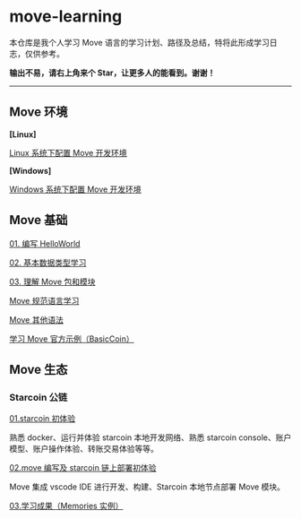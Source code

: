 # move-learning

本仓库是我个人学习 Move 语言的学习计划、路径及总结，特将此形成学习日志，仅供参考。

**输出不易，请右上角来个 Star，让更多人的能看到。谢谢！**



------

## Move 环境

**[Linux]**

[Linux 系统下配置 Move 开发环境](./doc/00-installation-linux.md)

**[Windows]**

[Windows 系统下配置 Move 开发环境](./doc/00-installation-win.md)



## Move 基础

[01. 编写 HelloWorld](./doc/01-hello-world.md)

[02. 基本数据类型学习](./doc/02-move-basic-1.md)

[03. 理解 Move 包和模块](./doc/03-move-basic-2.md)

[Move 规范语言学习](https://cookbook.starcoin.org/zh/docs/move/move-prover/move-spec-language/)

[Move 其他语法](https://move-language.github.io/move/introduction.html)

[学习 Move 官方示例（BasicCoin）](./code/BasicCoin)



## Move 生态

### Starcoin 公链

[01.starcoin 初体验](./doc/starcoin/01-starcoin-dev-network.md)

熟悉 docker、运行并体验 starcoin 本地开发网络、熟悉 starcoin console、账户模型、账户操作体验、转账交易体验等等。

[02.move 编写及 starcoin  链上部署初体验](https://github.com/nangongamo/my-counter)

Move 集成 vscode IDE 进行开发、构建、Starcoin 本地节点部署 Move 模块。

[03.学习成果（Memories 实例）](./code/memories/README.md)



